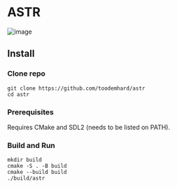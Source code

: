 # ASTR
![image](https://github.com/toodemhard/astr/assets/100080774/7ac07382-7ae6-4d74-bb84-74bfc9286009)

## Install
### Clone repo
```
git clone https://github.com/toodemhard/astr
cd astr
```
### Prerequisites

Requires CMake and SDL2 (needs to be listed on PATH).

### Build and Run
```
mkdir build
cmake -S . -B build
cmake --build build
./build/astr
```
